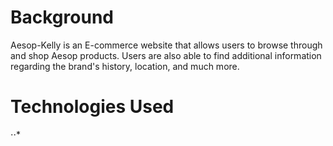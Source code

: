 # Background

Aesop-Kelly is an E-commerce website that allows users to browse through and shop Aesop products. Users are also able to find additional information regarding the brand's history, location, and much more. 

# Technologies Used
⋅⋅*
